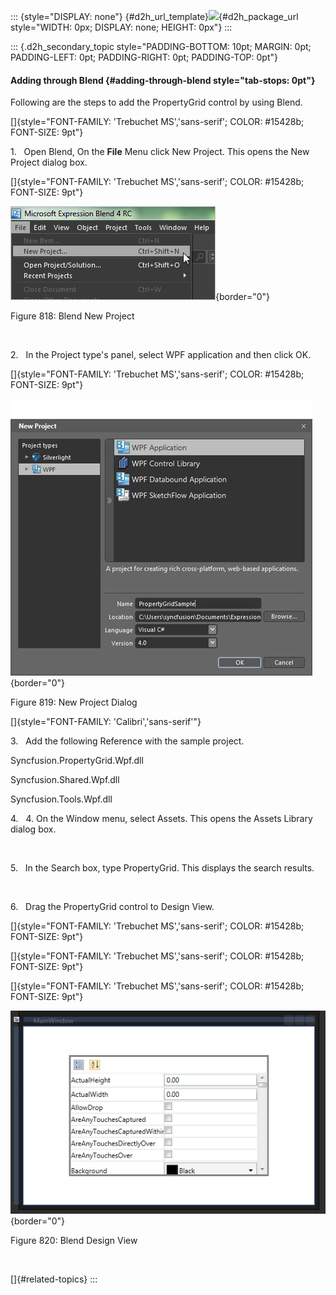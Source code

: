 ::: {style="DISPLAY: none"}
[](ms-xhelp:///?Id=d2h_url_template){#d2h_url_template}![](!package_url!){#d2h_package_url style="WIDTH: 0px; DISPLAY: none; HEIGHT: 0px"}
:::

::: {.d2h_secondary_topic style="PADDING-BOTTOM: 10pt; MARGIN: 0pt; PADDING-LEFT: 0pt; PADDING-RIGHT: 0pt; PADDING-TOP: 0pt"}
#### Adding through Blend {#adding-through-blend style="tab-stops: 0pt"}

Following are the steps to add the PropertyGrid control by using Blend.

[]{style="FONT-FAMILY: 'Trebuchet MS','sans-serif'; COLOR: #15428b; FONT-SIZE: 9pt"} 

1.   Open Blend, On the **File** Menu click New Project. This opens the New Project dialog box.

[]{style="FONT-FAMILY: 'Trebuchet MS','sans-serif'; COLOR: #15428b; FONT-SIZE: 9pt"} 

![](ImagesExt/image30_110.png){border="0"}

Figure 818: Blend New Project

 

2.   In the Project type's panel, select WPF application and then click OK.

[]{style="FONT-FAMILY: 'Trebuchet MS','sans-serif'; COLOR: #15428b; FONT-SIZE: 9pt"} 

![](ImagesExt/image30_709.jpg){border="0"}

Figure 819: New Project Dialog

[]{style="FONT-FAMILY: 'Calibri','sans-serif'"} 

3.   Add the following Reference with the sample project.

Syncfusion.PropertyGrid.Wpf.dll

Syncfusion.Shared.Wpf.dll

Syncfusion.Tools.Wpf.dll

4.   4. On the Window menu, select Assets. This opens the Assets Library dialog box.

 

5.   In the Search box, type PropertyGrid. This displays the search results.

 

6.   Drag the PropertyGrid control to Design View.

[]{style="FONT-FAMILY: 'Trebuchet MS','sans-serif'; COLOR: #15428b; FONT-SIZE: 9pt"} 

[]{style="FONT-FAMILY: 'Trebuchet MS','sans-serif'; COLOR: #15428b; FONT-SIZE: 9pt"} 

[]{style="FONT-FAMILY: 'Trebuchet MS','sans-serif'; COLOR: #15428b; FONT-SIZE: 9pt"} 

![](ImagesExt/image30_710.png){border="0"}

Figure 820: Blend Design View

 

[]{#related-topics}
:::
